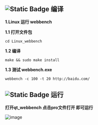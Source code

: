 ## ![Static Badge](https://img.shields.io/badge/Make-编译-8A2BE2) 编译

**1.Linux 运行 webbench**

**1.1 打开文件包**

```
cd Linux_webbench
```

**1.2 编译**

```
make && sudo make install
```

**1.3 测试 webbench.exe** 

```
webbench -c 100 -t 20 http://baidu.com/
```

## ![Static Badge](https://img.shields.io/badge/Qt-运行-blue) 运行

**打开qt_webbench 点击pro文件打开 即可运行**


![image](https://github.com/user-attachments/assets/82bc6f81-e0cf-4dee-9920-6233d1402e97)



